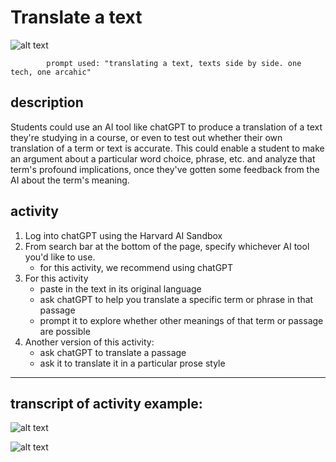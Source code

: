 # Translate a text

![alt text](https://files.slack.com/files-pri/T0HTW3H0V-F060Y0ZMHTR/translating_text_side_by_side.png?pub_secret=9cde1126b4)

            prompt used: "translating a text, texts side by side. one tech, one arcahic"
      
## description
Students could use an AI tool like chatGPT to produce a translation of a text they're studying in a course, or even to test out whether their own translation of a term or text is accurate. This could enable a student to make an argument about a particular word choice, phrase, etc. and analyze that term's profound implications, once they've gotten some feedback from the AI about the term's meaning.

## activity
1. Log into chatGPT using the Harvard AI Sandbox
2. From search bar at the bottom of the page, specify whichever AI tool you'd like to use.
    * for this activity, we recommend using chatGPT
3. For this activity
    * paste in the text in its original language
    * ask chatGPT to help you translate a specific term or phrase in that passage
    * prompt it to explore whether other meanings of that term or passage are possible
4. Another version of this activity:
    * ask chatGPT to translate a passage
    * ask it to translate it in a particular prose style 

---

## transcript of activity example:

![alt text](https://files.slack.com/files-pri/T0HTW3H0V-F0621V13Y9W/screenshot_oct_5_from_ll-ai-lab__1_..png?pub_secret=83c65db452)

![alt text](https://files.slack.com/files-pri/T0HTW3H0V-F0621V1CCGG/screenshot_oct_5_from_ll-ai-lab.png?pub_secret=a58fab451f)